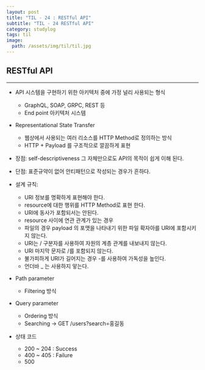 ```yaml
---
layout: post
title: "TIL - 24 : RESTful API"
subtitle: "TIL - 24 RESTful API"
category: studylog
tags: til
image:
  path: /assets/img/til/til.jpg
---
```


## RESTful API  
---  

* API 시스템을 구현하기 위한 아키텍처 중에 가정 널리 사용되는 형식  
  * GraphQL, SOAP, GRPC, REST 등  
  * End point 아키텍처 시스템  

* Representational State Transfer  
  * 웹상에서 사용되는 여러 리소스를 HTTP Method로 정의하는 방식  
  * HTTP + Payload 를 구조적으로 깔끔하게 표현  

* 장점: self-descriptiveness 그 자체만으로도 API의 목적이 쉽게 이해 된다.  

* 단점: 표준규약이 없어 안티패턴으로 작성되는 경우가 흔하다.  

* 설계 규칙:  
  * URI 정보를 명확하게 표현해야 한다.  
  * resource에 대한 행위를 HTTP Method로 표현 한다.  
  * URI에 동사가 포함되서는 안된다.  
  * resource 사이에 연관 관계가 있는 경우  
  * 파일의 경우 payload 의 포맷을 나타내기 위한 파일 확자아를 URI에 포함시키지 않는다.  
  * URI는 / 구분자를 사용하여 자원의 계층 관계를 내보내지 않는다.  
  * URI 마지막 문자로 /를 포함되지 않는다.  
  * 불가피하게 URI가 길어지는 경우 -를 사용하여 가독성을 높인다.  
  * 언더바 _ 는 사용하지 앟는다.  

* Path parameter  
  * Filtering 방식  

* Query parameter  
  * Ordering 방식  
  * Searching -> GET /users?search=홍길동  

* 상태 코드  
  * 200 ~ 204 : Success  
  * 400 ~ 405 : Failure  
  * 500  